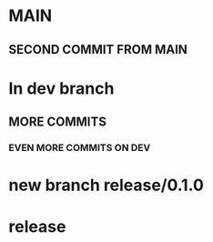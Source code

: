 # MAIN
## SECOND COMMIT FROM MAIN

# In dev branch
## MORE COMMITS
### EVEN MORE COMMITS ON DEV

# new branch **release/0.1.0**
# release